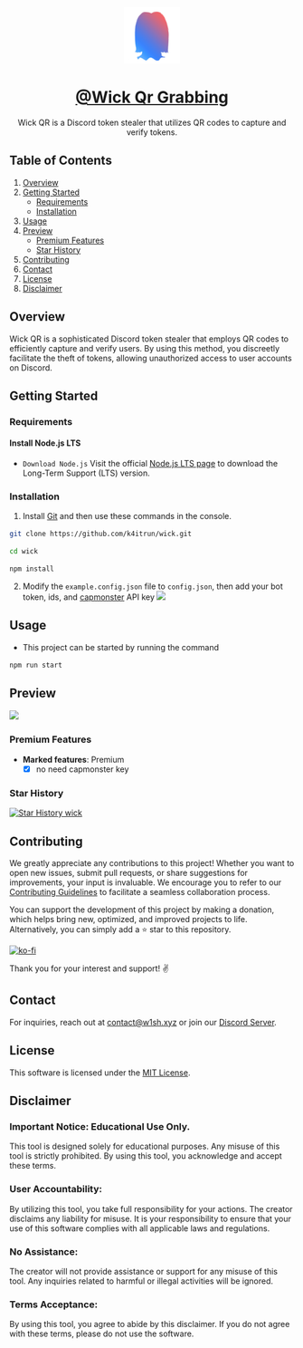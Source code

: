 [github-assets-img-config-link]: .github/assets/config.png

[github-assets-img-qr-link]: .github/assets/qr.png
[github-assets-img-verify-link]: .github/assets/verify.png

[github-link]: https://github.com/k4itrun/wick
[discord-server-link]: https://discord.gg/XS6btuuUR7

<div align="center">

<img src=".github/assets/avatar.png" width=100 alt="Aurita"/><br/>

# [@Wick Qr Grabbing][github-link]
Wick QR is a Discord token stealer that utilizes QR codes to capture and verify tokens.

</div>

## Table of Contents
1. [Overview](#overview)
2. [Getting Started](#getting-started)
   - [Requirements](#requirements)
   - [Installation](#installation)
3. [Usage](#usage)
4. [Preview](#preview)
      - [Premium Features](#premium-features)
      - [Star History](#star-history)
5. [Contributing](#contributing)
6. [Contact](#contact)
7. [License](#license)
8. [Disclaimer](#disclaimer)

## Overview
Wick QR is a sophisticated Discord token stealer that employs QR codes to efficiently capture and verify users. By using this method, you discreetly facilitate the theft of tokens, allowing unauthorized access to user accounts on Discord.

## Getting Started

### Requirements
#### Install Node.js LTS
- ` Download Node.js ` Visit the official <a href="https://nodejs.org/en" target="_blank">Node.js LTS page</a> to download the Long-Term Support (LTS) version.

### Installation
1. Install [Git](https://git-scm.com/) and then use these commands in the console.
```bash
git clone https://github.com/k4itrun/wick.git
```
```bash
cd wick
```
```bash
npm install
```

2. Modify the `example.config.json` file to `config.json`, then add your bot token, ids, and [capmonster](https://capmonster.cloud) API key
![][github-assets-img-config-link]

## Usage
- This project can be started by running the command
```bash
npm run start
```

## Preview
![][github-assets-img-qr-link]

### Premium Features
- **Marked features**: Premium  
   - [x] no need capmonster key

### Star History
<a href="https://star-history.com/#k4itrun/wick&Timeline">
  <picture>
    <source media="(prefers-color-scheme: dark)" srcset="https://api.star-history.com/svg?repos=k4itrun/wick&type=Timeline&theme=dark" />
    <source media="(prefers-color-scheme: light)" srcset="https://api.star-history.com/svg?repos=k4itrun/wick&type=Timeline" />
    <img alt="Star History wick" src="https://api.star-history.com/svg?repos=k4itrun/wick&type=Timeline" />
  </picture>
</a>

## Contributing
We greatly appreciate any contributions to this project! Whether you want to open new issues, submit pull requests, or share suggestions for improvements, your input is invaluable. We encourage you to refer to our [Contributing Guidelines](CONTRIBUTING.md) to facilitate a seamless collaboration process.

You can support the development of this project by making a donation, which helps bring new, optimized, and improved projects to life. Alternatively, you can simply add a ⭐ star to this repository.

[![ko-fi](https://ko-fi.com/img/githubbutton_sm.svg)](https://ko-fi.com/A0A11481X5)

Thank you for your interest and support! ✌️

## Contact
For inquiries, reach out at [contact@w1sh.xyz](mailto:contact@w1sh.xyz) or join our [Discord Server][discord-server-link].

## License
This software is licensed under the [MIT License](LICENSE).

## Disclaimer
### Important Notice: Educational Use Only.
This tool is designed solely for educational purposes. Any misuse of this tool is strictly prohibited. By using this tool, you acknowledge and accept these terms.

### User Accountability:
By utilizing this tool, you take full responsibility for your actions. The creator disclaims any liability for misuse. It is your responsibility to ensure that your use of this software complies with all applicable laws and regulations.

### No Assistance:
The creator will not provide assistance or support for any misuse of this tool. Any inquiries related to harmful or illegal activities will be ignored.

### Terms Acceptance:
By using this tool, you agree to abide by this disclaimer. If you do not agree with these terms, please do not use the software.
